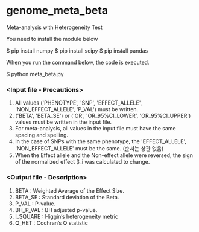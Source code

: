 # genome_meta_beta
Meta-analysis with Heterogeneity Test

You need to install the module below

$ pip install numpy
$ pip install scipy
$ pip install pandas

When you run the command below, the code is executed.

$ python meta_beta.py

### <Input file - Precautions>
1. All values ('PHENOTYPE', 'SNP', 'EFFECT_ALLELE', 'NON_EFFECT_ALLELE', 'P_VAL') must be written.
2. ('BETA', 'BETA_SE') or ('OR', 'OR_95%CI_LOWER', 'OR_95%CI_UPPER') values must be written in the input file.
3. For meta-analysis, all values in the input file must have the same spacing and spelling.
4. In the case of SNPs with the same phenotype, the 'EFFECT_ALLELE', 'NON_EFFECT_ALLELE' must be the same. (순서는 상관 없음)
5. When the Effect allele and the Non-effect allele were reversed, the sign of the normalized effect β_i was calculated to change.

### <Output file - Description>
1. BETA : Weighted Average of the Effect Size.
2. BETA_SE : Standard deviation of the Beta.
3. P_VAL : P-value.
4. BH_P_VAL : BH adjusted p-value.
5. I_SQUARE : Higgin’s heterogeneity metric
6. Q_HET : Cochran’s Q statistic
